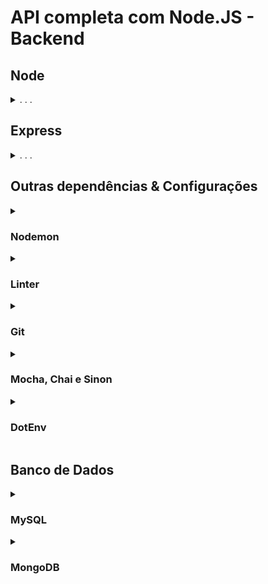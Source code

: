 # API completa com Node.JS - Backend

## Node

<details>
  <summary>. . .</summary>
  
  - Inicialização
  ```sh
  npm init -y
  ```
  > Comando para iniciar uma aplicação Node.js. Ele vai criar o arquivo de configurações `package.json`

  - Estrutura de Pastas
  ```sh
  mkdir backend backend/src && cd backend && npm init -y && code .
  ```
  > Mesmo comando, porém já inicia a estrutura de pastas. Neste exemplo a pasta raiz se chama `backend`, se deseja outro nome, basta alterar.

</details>





## Express
<details>
  <summary>. . .</summary>
  
  O framework Express ajuda a organizar e construir APIs robustas e flexíveis
  - Instalação
  ```sh
  npm i express
  ```
  - Lidando com erros assíncronos
  ```sh
  npm i express-async-errors -D
  ```
  > Por padrão, o Express vai encaminhar todos os erros lançados para serem tratados pelos middlewares de erros. No entanto, erros lançados em middlewares assíncronos não são tratados do mesmo jeito. A solução mais simples para esse problema está em um pacote chamado `express-async-errors`

  - Criando o servidor
  ```sh
  touch src/app.js src/server.js
  ```
  ```js
  // src/app.js
  require('express-async-errors');
  const express = require('express');

  const app = express();

  app.use(express.json());

  module.exports = app;
  ```
  ```js
  // src/server.js
  const app = require('./app');

  const PORT = 3001

  app.listen(PORT, () => console.log(`server running on port ${PORT}`));
  ```
  > Neste arquivo, por ora, houve apenas a inicialização do pacote do Express, com a função `express()`. Tudo que o Express nos dá está dentro da variável `app`, é como se ela fosse um “grande objeto” cheio de funções e informações úteis.
  
  - Script
  ```json
  "scripts": {
    "start": "node src/server.js",
  }
  ```
  > No arquivo `package.json`, insira o comando acima, dentro da chave "scripts". Agora, para rodar a aplicação basta executar o comando `npm start`

</details>





## Outras dependências & Configurações

<details>
  <summary>

### Nodemon
  </summary>

  - Instalação
  ```sh
  npm i nodemon -D
  ```
  > Usando o servidor com `nodemon`, toda vez que algum arquivo é salvo, o `nodemon` reinicia a aplicação automaticamente!

  - Script
  ```json
  "scripts": {
    "dev": "nodemon src/server.js",
  }
  ```
  > No arquivo `package.json`, insira o comando acima, dentro da chave "scripts". Agora, para rodar a aplicação com o `nodemon` basta executar o comando `npm run dev`

</details>


<details>
  <summary>
  
### Linter
  </summary>
  
  Para garantir a qualidade de escrita do código! Vamos instalar e configurar o `ESLint`
  - Instalação
  ```sh
  npx eslint --init
  ```
  > Após executar o comando acima, leia e responda atentamente as perguntas que apareceram no terminal para realizar a configuração do `ESLint`
  - Script
  ```json
  "scripts": {
    "lint": "eslint --no-inline-config --no-error-on-unmatched-pattern -c .eslintrc.json .",
  }
  ```
  > No arquivo `package.json`, insira o comando acima, dentro da chave "scripts". Agora, para que o lint realize a autocorreção do código basta executar o comando `npm run lint`

</details>


<details>
  <summary>
  
### Git
  </summary>

  Criando e configurando o arquivo `.gitignore`
  ```sh
  touch .gitignore && echo "node_modules" > .gitignore
  ```
  > Ao longo do desenvolvimento da aplicação utilize o `.gitignore` para inserir arquivos e diretórios que não devem subir para o `github`
</details>


<details>
  <summary>
  
### Mocha, Chai e Sinon
  </summary>

  Para criar os testes automatizados, vamos utilizar o `Mocha`

  `Mocha` foi originalmente projetado para o `Node.js`. É focado em vários tipos de testes, como unidade, integração e ponta a ponta (E2E). Porém, diferente do `Jest`, o `Mocha` requer outras bibliotecas para funcionar, como o `Chai` e o `Sinon`.

  O `Chai` é uma biblioteca de asserção, e o `Sinon`, implementa dubles de teste, como: spies, stubs e mocks.

  Para nos ajudar ainda mais utilizaremos o plugin `Chai HTTP`! Com ele poderemos simular uma request a nossa API sem inicializá-la manualmente.

  - Instalação
  ```sh
  npm i mocha chai chai-http sinon -D
  ```
  - Script
  ```json
  "scripts": {
    "test": "mocha tests/**/*.test.js --exit",
  }
  ```
  > No arquivo `package.json`, insira o comando acima, dentro da chave "scripts". Agora, para rodar os testes basta executar o comando `npm test`
   - Estrutura de Pastas
  ```sh
  mkdir tests && touch tests/app.test.js
  ```
  ```js
  // app.test.js

  const { describe, it } = require('mocha');
  const chai = require('chai');
  const chaiHttp = require('chai-http');
  // const sinon = require('sinon');
  // const app = require('../src/app');

  // const { expect } = chai

  chai.use(chaiHttp);

  describe('describe a group', function () {
    it('describe unit tests', function () {
      // expect(something).to.be.equal(something);
    });
  });
  ```
</details>




<details>
    <summary>

### DotEnv

  </summary>

  O pacote `dotenv` vai lidar com informações sensíveis da aplicação de uma forma mais segura. Ele vai nos ajudar a trabalhar com variáveis de ambiente. Principalmente na integração entre o `Express` e o `MySQL`.

  - Instalação
  ```sh
  npm i dotenv
  ```
  - Configurações
  ```sh
  touch .env .env.example
  ```
  ```txt
  // .env.example
  MYSQL_HOST=localhost
  MYSQL_PORT=3306
  MYSQL_USER=root
  MYSQL_PASSWORD=password
  MYSQL_DATABASE=database
  ```
  > Após criar o arquivo não se esqueça de deletar o `.example` da extensão e adicionar o `.env` ao arquivo `.gitignore`
  ```sh
  echo ".env" >> .gitignore
  ```
  > Adicione a linha abaixo no arquivo `server.js`
  ```js
  // src/server.js
  require('dotenv').config();
  // const app = require('./app');

  // const PORT = 3001

  // app.listen(PORT, () => console.log(`server running on port ${PORT}`));
  ```    
  </details>





## Banco de Dados
<details>
  <summary>

### MySQL
  </summary>

  - Docker
  ```sh
  docker run...
  ```
  - Conector
  ```sh
  npm i mysql2
  ```
  > A integração entre o `Express` e o `MySQL` será feita através do módulo `mysql2`.
  - Configurações
  ```sh
  mkdir src/models && touch src/models/connection.js
  ```
  ```js
  // src/models/connection.js
  const mysql = require('mysql2/promise');

  const connection = mysql.createPool({
    host: process.env.MYSQL_HOST,
    port: process.env.MYSQL_PORT,
    user: process.env.MYSQL_USER,
    password: process.env.MYSQL_PASSWORD,
    database: process.env.MYSQL_DATABASE,
  });

  module.exports = connection;
  ```
</details>

<details>
  <summary>
  
### MongoDB
  </summary>

  - Docker
  ```sh
  docker run --name mongodb -d -p 27017:27017 mongo:4
  ```
  - Conector
  ```sh
  npm i mongoose
  ```
</details>